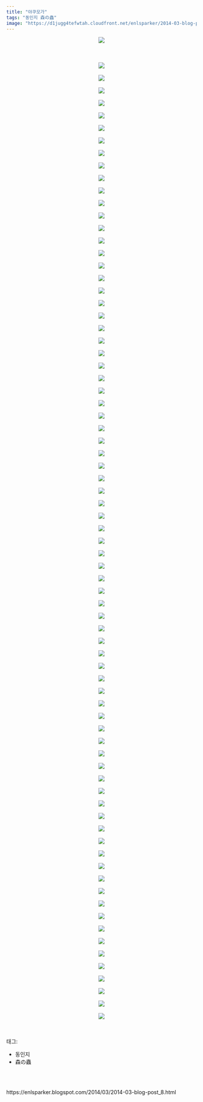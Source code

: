 ```yaml
---
title: "야쿠모가"
tags: "동인지 森の蟲"
image: "https://d1jugg4tefwtah.cloudfront.net/enlsparker/2014-03-blog-post_8/001.jpg"
---
```

<div class="article">
<div class="post-body entry-content" id="post-body-8224142088852662876" itemprop="description articleBody">
<div class="separator" style="clear: both; text-align: center;">
<img src="{{ site.imgserver11 }}/enlsparker/2014-03-blog-post_8/001.jpg"/></div>
<br/>
<a name="more"></a><br/>
<br/>
<div class="separator" style="clear: both; text-align: center;">
<img src="{{ site.imgserver11 }}/enlsparker/2014-03-blog-post_8/002.JPG"/></div>
<br/>
<div class="separator" style="clear: both; text-align: center;">
<img src="{{ site.imgserver11 }}/enlsparker/2014-03-blog-post_8/003.JPG"/></div>
<br/>
<div class="separator" style="clear: both; text-align: center;">
<img src="{{ site.imgserver11 }}/enlsparker/2014-03-blog-post_8/004.JPG"/></div>
<br/>
<div class="separator" style="clear: both; text-align: center;">
<img src="{{ site.imgserver11 }}/enlsparker/2014-03-blog-post_8/005.JPG"/></div>
<br/>
<div class="separator" style="clear: both; text-align: center;">
<img src="{{ site.imgserver11 }}/enlsparker/2014-03-blog-post_8/006.JPG"/></div>
<br/>
<div class="separator" style="clear: both; text-align: center;">
<img src="{{ site.imgserver11 }}/enlsparker/2014-03-blog-post_8/007.JPG"/></div>
<br/>
<div class="separator" style="clear: both; text-align: center;">
<img src="{{ site.imgserver11 }}/enlsparker/2014-03-blog-post_8/008.JPG"/></div>
<br/>
<div class="separator" style="clear: both; text-align: center;">
<img src="{{ site.imgserver11 }}/enlsparker/2014-03-blog-post_8/009.JPG"/></div>
<br/>
<div class="separator" style="clear: both; text-align: center;">
<img src="{{ site.imgserver11 }}/enlsparker/2014-03-blog-post_8/010.JPG"/></div>
<br/>
<div class="separator" style="clear: both; text-align: center;">
<img src="{{ site.imgserver11 }}/enlsparker/2014-03-blog-post_8/011.JPG"/></div>
<br/>
<div class="separator" style="clear: both; text-align: center;">
<img src="{{ site.imgserver11 }}/enlsparker/2014-03-blog-post_8/012.jpg"/></div>
<br/>
<div class="separator" style="clear: both; text-align: center;">
<img src="{{ site.imgserver11 }}/enlsparker/2014-03-blog-post_8/013.JPG"/></div>
<br/>
<div class="separator" style="clear: both; text-align: center;">
<img src="{{ site.imgserver11 }}/enlsparker/2014-03-blog-post_8/014.JPG"/></div>
<br/>
<div class="separator" style="clear: both; text-align: center;">
<img src="{{ site.imgserver11 }}/enlsparker/2014-03-blog-post_8/015.JPG"/></div>
<br/>
<div class="separator" style="clear: both; text-align: center;">
<img src="{{ site.imgserver11 }}/enlsparker/2014-03-blog-post_8/016.JPG"/></div>
<br/>
<div class="separator" style="clear: both; text-align: center;">
<img src="{{ site.imgserver11 }}/enlsparker/2014-03-blog-post_8/017.JPG"/></div>
<br/>
<div class="separator" style="clear: both; text-align: center;">
<img src="{{ site.imgserver11 }}/enlsparker/2014-03-blog-post_8/018.JPG"/></div>
<br/>
<div class="separator" style="clear: both; text-align: center;">
<img src="{{ site.imgserver11 }}/enlsparker/2014-03-blog-post_8/019.JPG"/></div>
<br/>
<div class="separator" style="clear: both; text-align: center;">
<img src="{{ site.imgserver11 }}/enlsparker/2014-03-blog-post_8/020.JPG"/></div>
<br/>
<div class="separator" style="clear: both; text-align: center;">
<img src="{{ site.imgserver11 }}/enlsparker/2014-03-blog-post_8/021.JPG"/></div>
<br/>
<div class="separator" style="clear: both; text-align: center;">
<img src="{{ site.imgserver11 }}/enlsparker/2014-03-blog-post_8/022.JPG"/></div>
<br/>
<div class="separator" style="clear: both; text-align: center;">
<img src="{{ site.imgserver11 }}/enlsparker/2014-03-blog-post_8/023.JPG"/></div>
<br/>
<div class="separator" style="clear: both; text-align: center;">
<img src="{{ site.imgserver11 }}/enlsparker/2014-03-blog-post_8/024.JPG"/></div>
<br/>
<div class="separator" style="clear: both; text-align: center;">
<img src="{{ site.imgserver11 }}/enlsparker/2014-03-blog-post_8/025.JPG"/></div>
<br/>
<div class="separator" style="clear: both; text-align: center;">
<img src="{{ site.imgserver11 }}/enlsparker/2014-03-blog-post_8/026.JPG"/></div>
<br/>
<div class="separator" style="clear: both; text-align: center;">
<img src="{{ site.imgserver11 }}/enlsparker/2014-03-blog-post_8/027.JPG"/></div>
<br/>
<div class="separator" style="clear: both; text-align: center;">
<img src="{{ site.imgserver11 }}/enlsparker/2014-03-blog-post_8/028.JPG"/></div>
<br/>
<div class="separator" style="clear: both; text-align: center;">
<img src="{{ site.imgserver11 }}/enlsparker/2014-03-blog-post_8/029.JPG"/></div>
<br/>
<div class="separator" style="clear: both; text-align: center;">
<img src="{{ site.imgserver11 }}/enlsparker/2014-03-blog-post_8/030.JPG"/></div>
<br/>
<div class="separator" style="clear: both; text-align: center;">
<img src="{{ site.imgserver11 }}/enlsparker/2014-03-blog-post_8/031.JPG"/></div>
<br/>
<div class="separator" style="clear: both; text-align: center;">
<img src="{{ site.imgserver11 }}/enlsparker/2014-03-blog-post_8/032.JPG"/></div>
<br/>
<div class="separator" style="clear: both; text-align: center;">
<img src="{{ site.imgserver11 }}/enlsparker/2014-03-blog-post_8/033.JPG"/></div>
<br/>
<div class="separator" style="clear: both; text-align: center;">
<img src="{{ site.imgserver11 }}/enlsparker/2014-03-blog-post_8/034.JPG"/></div>
<br/>
<div class="separator" style="clear: both; text-align: center;">
<img src="{{ site.imgserver11 }}/enlsparker/2014-03-blog-post_8/035.JPG"/></div>
<br/>
<div class="separator" style="clear: both; text-align: center;">
<img src="{{ site.imgserver11 }}/enlsparker/2014-03-blog-post_8/036.JPG"/></div>
<br/>
<div class="separator" style="clear: both; text-align: center;">
<img src="{{ site.imgserver11 }}/enlsparker/2014-03-blog-post_8/037.JPG"/></div>
<br/>
<div class="separator" style="clear: both; text-align: center;">
<img src="{{ site.imgserver11 }}/enlsparker/2014-03-blog-post_8/038.jpg"/></div>
<br/>
<div class="separator" style="clear: both; text-align: center;">
<img src="{{ site.imgserver11 }}/enlsparker/2014-03-blog-post_8/039.jpg"/></div>
<br/>
<div class="separator" style="clear: both; text-align: center;">
<img src="{{ site.imgserver11 }}/enlsparker/2014-03-blog-post_8/040.JPG"/></div>
<br/>
<div class="separator" style="clear: both; text-align: center;">
<img src="{{ site.imgserver11 }}/enlsparker/2014-03-blog-post_8/041.jpg"/></div>
<br/>
<div class="separator" style="clear: both; text-align: center;">
<img src="{{ site.imgserver11 }}/enlsparker/2014-03-blog-post_8/042.jpg"/></div>
<br/>
<div class="separator" style="clear: both; text-align: center;">
<img src="{{ site.imgserver11 }}/enlsparker/2014-03-blog-post_8/043.JPG"/></div>
<br/>
<div class="separator" style="clear: both; text-align: center;">
<img src="{{ site.imgserver11 }}/enlsparker/2014-03-blog-post_8/044.JPG"/></div>
<br/>
<div class="separator" style="clear: both; text-align: center;">
<img src="{{ site.imgserver11 }}/enlsparker/2014-03-blog-post_8/045.JPG"/></div>
<br/>
<div class="separator" style="clear: both; text-align: center;">
<img src="{{ site.imgserver11 }}/enlsparker/2014-03-blog-post_8/046.JPG"/></div>
<br/>
<div class="separator" style="clear: both; text-align: center;">
<img src="{{ site.imgserver11 }}/enlsparker/2014-03-blog-post_8/047.jpg"/></div>
<br/>
<div class="separator" style="clear: both; text-align: center;">
<img src="{{ site.imgserver11 }}/enlsparker/2014-03-blog-post_8/048.JPG"/></div>
<br/>
<div class="separator" style="clear: both; text-align: center;">
<img src="{{ site.imgserver11 }}/enlsparker/2014-03-blog-post_8/049.JPG"/></div>
<br/>
<div class="separator" style="clear: both; text-align: center;">
<img src="{{ site.imgserver11 }}/enlsparker/2014-03-blog-post_8/050.JPG"/></div>
<br/>
<div class="separator" style="clear: both; text-align: center;">
<img src="{{ site.imgserver11 }}/enlsparker/2014-03-blog-post_8/051.JPG"/></div>
<br/>
<div class="separator" style="clear: both; text-align: center;">
<img src="{{ site.imgserver11 }}/enlsparker/2014-03-blog-post_8/052.JPG"/></div>
<br/>
<div class="separator" style="clear: both; text-align: center;">
<img src="{{ site.imgserver11 }}/enlsparker/2014-03-blog-post_8/053.JPG"/></div>
<br/>
<div class="separator" style="clear: both; text-align: center;">
<img src="{{ site.imgserver11 }}/enlsparker/2014-03-blog-post_8/054.jpg"/></div>
<br/>
<div class="separator" style="clear: both; text-align: center;">
<img src="{{ site.imgserver11 }}/enlsparker/2014-03-blog-post_8/055.JPG"/></div>
<br/>
<div class="separator" style="clear: both; text-align: center;">
<img src="{{ site.imgserver11 }}/enlsparker/2014-03-blog-post_8/056.JPG"/></div>
<br/>
<div class="separator" style="clear: both; text-align: center;">
<img src="{{ site.imgserver11 }}/enlsparker/2014-03-blog-post_8/057.JPG"/></div>
<br/>
<div class="separator" style="clear: both; text-align: center;">
<img src="{{ site.imgserver11 }}/enlsparker/2014-03-blog-post_8/058.JPG"/></div>
<br/>
<div class="separator" style="clear: both; text-align: center;">
<img src="{{ site.imgserver11 }}/enlsparker/2014-03-blog-post_8/059.JPG"/></div>
<br/>
<div class="separator" style="clear: both; text-align: center;">
<img src="{{ site.imgserver11 }}/enlsparker/2014-03-blog-post_8/060.jpg"/></div>
<br/>
<div class="separator" style="clear: both; text-align: center;">
<img src="{{ site.imgserver11 }}/enlsparker/2014-03-blog-post_8/061.JPG"/></div>
<br/>
<div class="separator" style="clear: both; text-align: center;">
<img src="{{ site.imgserver11 }}/enlsparker/2014-03-blog-post_8/062.jpg"/></div>
<br/>
<div class="separator" style="clear: both; text-align: center;">
<img src="{{ site.imgserver11 }}/enlsparker/2014-03-blog-post_8/063.JPG"/></div>
<br/>
<div class="separator" style="clear: both; text-align: center;">
<img src="{{ site.imgserver11 }}/enlsparker/2014-03-blog-post_8/064.JPG"/></div>
<br/>
<div class="separator" style="clear: both; text-align: center;">
<img src="{{ site.imgserver11 }}/enlsparker/2014-03-blog-post_8/065.JPG"/></div>
<br/>
<div class="separator" style="clear: both; text-align: center;">
<img src="{{ site.imgserver11 }}/enlsparker/2014-03-blog-post_8/066.JPG"/></div>
<br/>
<div class="separator" style="clear: both; text-align: center;">
<img src="{{ site.imgserver11 }}/enlsparker/2014-03-blog-post_8/067.JPG"/></div>
<br/>
<div class="separator" style="clear: both; text-align: center;">
<img src="{{ site.imgserver11 }}/enlsparker/2014-03-blog-post_8/068.JPG"/></div>
<br/>
<div class="separator" style="clear: both; text-align: center;">
<img src="{{ site.imgserver11 }}/enlsparker/2014-03-blog-post_8/069.JPG"/></div>
<br/>
<div class="separator" style="clear: both; text-align: center;">
<img src="{{ site.imgserver11 }}/enlsparker/2014-03-blog-post_8/070.JPG"/></div>
<br/>
<div class="separator" style="clear: both; text-align: center;">
<img src="{{ site.imgserver11 }}/enlsparker/2014-03-blog-post_8/071.JPG"/></div>
<br/>
<div class="separator" style="clear: both; text-align: center;">
<img src="{{ site.imgserver11 }}/enlsparker/2014-03-blog-post_8/072.JPG"/></div>
<br/>
<div class="separator" style="clear: both; text-align: center;">
<img src="{{ site.imgserver11 }}/enlsparker/2014-03-blog-post_8/073.JPG"/></div>
<br/>
<div class="separator" style="clear: both; text-align: center;">
<img src="{{ site.imgserver11 }}/enlsparker/2014-03-blog-post_8/074.JPG"/></div>
<br/>
<div class="separator" style="clear: both; text-align: center;">
<img src="{{ site.imgserver11 }}/enlsparker/2014-03-blog-post_8/075.jpg"/></div>
<br/>
<div class="separator" style="clear: both; text-align: center;">
<img src="{{ site.imgserver11 }}/enlsparker/2014-03-blog-post_8/076.JPG"/></div>
<br/>
<div class="separator" style="clear: both; text-align: center;">
<img src="{{ site.imgserver11 }}/enlsparker/2014-03-blog-post_8/077.JPG"/></div>
<br/>
<div class="separator" style="clear: both; text-align: center;">
<img src="{{ site.imgserver11 }}/enlsparker/2014-03-blog-post_8/078.jpg"/></div>
<br/>
<div style="clear: both;"></div>
</div></div><br/>
<div class="tagTrail">
<p>태그: </p>
<ul>
<li>동인지</li>
<li>森の蟲</li>
</ul>
</div><br/>

<br/>
<p id="refer">https://enlsparker.blogspot.com/2014/03/2014-03-blog-post_8.html</p>
<br/>

